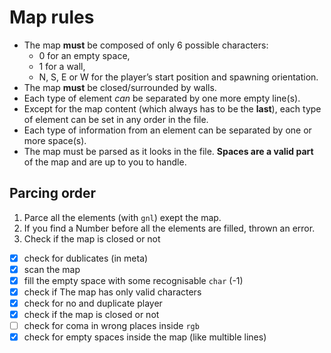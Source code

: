 # Map rules

- The map **must** be composed of only 6 possible characters:
  - 0 for an empty space,
  - 1 for a wall,
  - N, S, E or W for the player’s start position and spawning
orientation.
- The map **must** be closed/surrounded by walls.
- Each type of element *can* be separated by one more empty line(s).
- Except for the map content (which always has to be the **last**), each type of element can be set in any order in the file.
- Each type of information from an element can be separated
by one or more space(s).
- The map must be parsed as it looks in the file. **Spaces are a valid part** of the
map and are up to you to handle.

## Parcing order

1. Parce all the elements (with `gnl`) exept the map.
2. If you find a Number before all the elements are filled, thrown an error.
3. Check if the map is closed or not

- [x] check for dublicates (in meta)
- [x] scan the map
- [x] fill the empty space with some recognisable `char` (-1)
- [x] check if The map has only valid characters
- [x] check for no and duplicate player
- [x] check if the map is closed or not
- [ ] check for coma in wrong places inside `rgb`
- [x] check for empty spaces inside the map (like multible lines)
